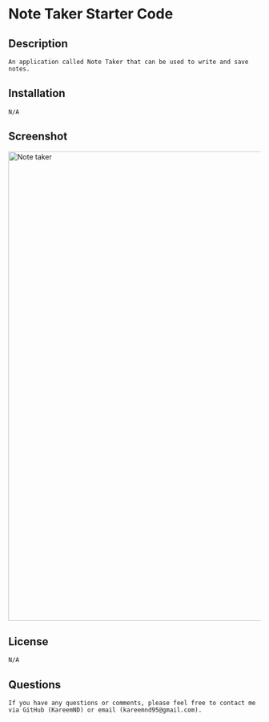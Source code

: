 # Note Taker Starter Code

## Description
    An application called Note Taker that can be used to write and save notes.
## Installation
    N/A
    
## Screenshot
   <img width="937" alt="Note taker" src="https://github.com/KareemND/Note-Taker/assets/119475435/6ab932cc-4847-4912-a8a4-6916cec90aec">

## License
    N/A
    
    
## Questions
    If you have any questions or comments, please feel free to contact me via GitHub (KareemND) or email (kareemnd95@gmail.com).